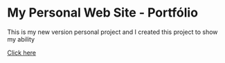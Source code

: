 # My Personal Web Site - Portfólio

This is my new version personal project and I created this project to show my ability 

<a href='https://miguel-sperle-dev.vercel.app/' target='_blank'>Click here</a>
